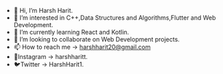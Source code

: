 - 👋 Hi, I’m Harsh Harit.
- 👀 I’m interested in C++,Data Structures and Algorithms,Flutter and Web Development.
- 🌱 I’m currently learning React and Kotlin.
- 💞️ I’m looking to collaborate on Web Development projects.
- 📫 How to reach me -> harshharit20@gmail.com
- 🔗Instagram -> harshharitt.
- 🐦Twitter -> HarshHarit1.

<!---
harshharit/harshharit is a ✨ special ✨ repository because its `README.md` (this file) appears on your GitHub profile.
You can click the Preview link to take a look at your changes.
--->
